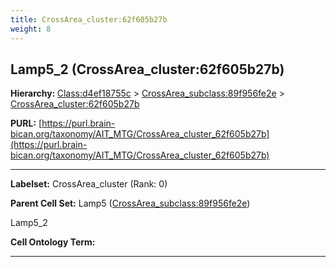 ```yaml
---
title: CrossArea_cluster:62f605b27b
weight: 8
---
```

## Lamp5_2 (CrossArea_cluster:62f605b27b)
<b>Hierarchy: </b>
[Class:d4ef18755c](../Class_d4ef18755c) >
[CrossArea_subclass:89f956fe2e](../CrossArea_subclass_89f956fe2e) >
[CrossArea_cluster:62f605b27b](../CrossArea_cluster_62f605b27b)

**PURL:** [https://purl.brain-bican.org/taxonomy/AIT_MTG/CrossArea_cluster_62f605b27b](https://purl.brain-bican.org/taxonomy/AIT_MTG/CrossArea_cluster_62f605b27b)

---


**Labelset:** CrossArea_cluster (Rank: 0)

**Parent Cell Set:** Lamp5 ([CrossArea_subclass:89f956fe2e](../CrossArea_subclass_89f956fe2e))

Lamp5_2


**Cell Ontology Term:** 

[MARKER GENES.]: #


---

[TRANSFERRED ANNOTATIONS.]: #


[AUTHOR ANNOTATION FIELDS.]: #

